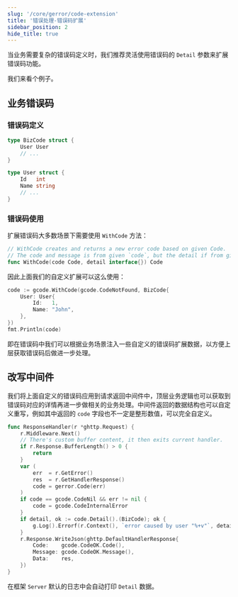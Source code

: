 ```yaml
---
slug: '/core/gerror/code-extension'
title: '错误处理-错误码扩展'
sidebar_position: 2
hide_title: true
---
```


当业务需要复杂的错误码定义时，我们推荐灵活使用错误码的 `Detail` 参数来扩展错误码功能。

我们来看个例子。

## 业务错误码

### 错误码定义

```go
type BizCode struct {
    User User
    // ...
}

type User struct {
    Id   int
    Name string
    // ...
}
```

### 错误码使用

扩展错误码大多数场景下需要使用 `WithCode` 方法：

```go
// WithCode creates and returns a new error code based on given Code.
// The code and message is from given `code`, but the detail if from given `detail`.
func WithCode(code Code, detail interface{}) Code
```

因此上面我们的自定义扩展可以这么使用：

```go
code := gcode.WithCode(gcode.CodeNotFound, BizCode{
    User: User{
        Id:   1,
        Name: "John",
    },
})
fmt.Println(code)
```

即在错误码中我们可以根据业务场景注入一些自定义的错误码扩展数据，以方便上层获取错误码后做进一步处理。

## 改写中间件

我们将上面自定义的错误码应用到请求返回中间件中，顶层业务逻辑也可以获取到错误码对应的详情再进一步做相关的业务处理。中间件返回的数据结构也可以自定义重写，例如其中返回的 `code` 字段也不一定是整形数值，可以完全自定义。

```go
func ResponseHandler(r *ghttp.Request) {
    r.Middleware.Next()
    // There's custom buffer content, it then exits current handler.
    if r.Response.BufferLength() > 0 {
        return
    }
    var (
        err  = r.GetError()
        res  = r.GetHandlerResponse()
        code = gerror.Code(err)
    )
    if code == gcode.CodeNil && err != nil {
        code = gcode.CodeInternalError
    }
    if detail, ok := code.Detail().(BizCode); ok {
        g.Log().Errorf(r.Context(), `error caused by user "%+v"`, detail.User)
    }
    r.Response.WriteJson(ghttp.DefaultHandlerResponse{
        Code:    gcode.CodeOK.Code(),
        Message: gcode.CodeOK.Message(),
        Data:    res,
    })
}
```

在框架 `Server` 默认的日志中会自动打印 `Detail` 数据。